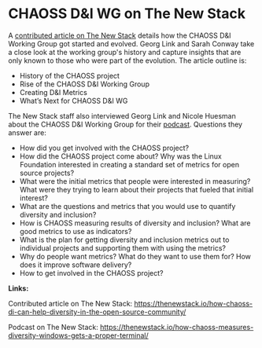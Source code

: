 # CHAOSS D&I WG on The New Stack

A [contributed article on The New Stack](https://thenewstack.io/how-chaoss-di-can-help-diversity-in-the-open-source-community/) details how the CHAOSS D&I Working Group got started and evolved. Georg Link and Sarah Conway take a close look at the working group's history and capture insights that are only known to those who were part of the evolution. The article outline is:

* History of the CHAOSS project
* Rise of the CHAOSS D&I Working Group
* Creating D&I Metrics
* What’s Next for CHAOSS D&I WG

The New Stack staff also interviewed Georg Link and Nicole Huesman about the CHAOSS D&I Working Group for their [podcast](https://thenewstack.io/how-chaoss-measures-diversity-windows-gets-a-proper-terminal/). Questions they answer are:

* How did you get involved with the CHAOSS project?
* How did the CHAOSS project come about? Why was the Linux Foundation interested in creating a standard set of metrics for open source projects?
* What were the initial metrics that people were interested in measuring? What were they trying to learn about their projects that fueled that initial interest?
* What are the questions and metrics that you would use to quantify diversity and inclusion?
* How is CHAOSS measuring results of diversity and inclusion? What are good metrics to use as indicators?
* What is the plan for getting diversity and inclusion metrics out to individual projects and supporting them with using the metrics?
* Why do people want metrics? What do they want to use them for? How does it improve software delivery?
* How to get involved in the CHAOSS project?

**Links:**

Contributed article on The New Stack: https://thenewstack.io/how-chaoss-di-can-help-diversity-in-the-open-source-community/

Podcast on The New Stack: https://thenewstack.io/how-chaoss-measures-diversity-windows-gets-a-proper-terminal/
